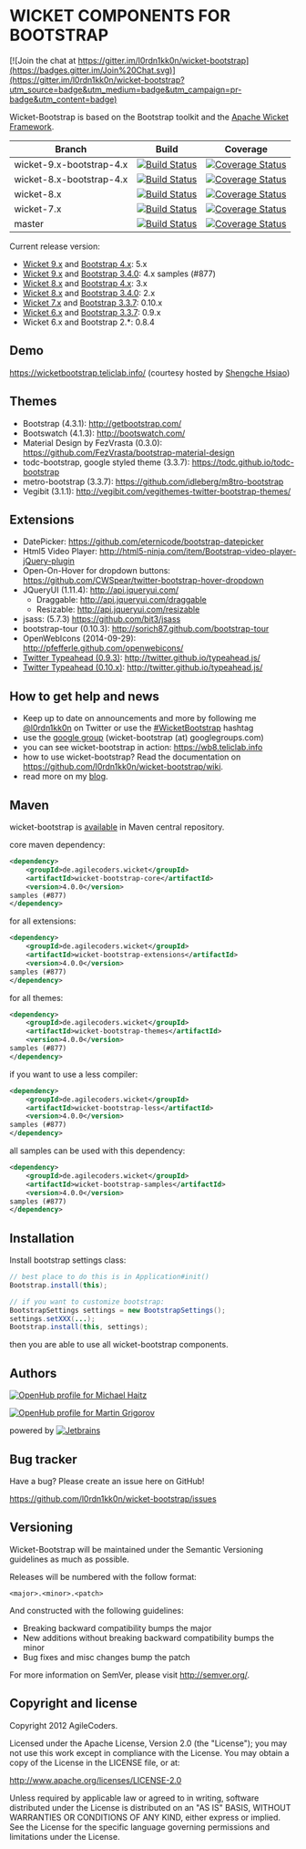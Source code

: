 WICKET COMPONENTS FOR BOOTSTRAP
=======================================

[![Join the chat at https://gitter.im/l0rdn1kk0n/wicket-bootstrap](https://badges.gitter.im/Join%20Chat.svg)](https://gitter.im/l0rdn1kk0n/wicket-bootstrap?utm_source=badge&utm_medium=badge&utm_campaign=pr-badge&utm_content=badge)

Wicket-Bootstrap is based on the Bootstrap toolkit and the [Apache Wicket Framework](https://wicket.apache.org/).

| Branch | Build | Coverage |
| ------ | ----- | -------- |
| wicket-9.x-bootstrap-4.x | [![Build Status](https://travis-ci.org/l0rdn1kk0n/wicket-bootstrap.svg?branch=wicket-9.x-bootstrap-4.x)](https://travis-ci.org/l0rdn1kk0n/wicket-bootstrap/branches) | [![Coverage Status](https://coveralls.io/repos/github/l0rdn1kk0n/wicket-bootstrap/badge.svg?branch=wicket-9.x-bootstrap-4.x)](https://coveralls.io/github/l0rdn1kk0n/wicket-bootstrap?branch=wicket-9.x-bootstrap-4.x) |
| wicket-8.x-bootstrap-4.x | [![Build Status](https://travis-ci.org/l0rdn1kk0n/wicket-bootstrap.svg?branch=wicket-8.x-bootstrap-4.x)](https://travis-ci.org/l0rdn1kk0n/wicket-bootstrap/branches) | [![Coverage Status](https://coveralls.io/repos/github/l0rdn1kk0n/wicket-bootstrap/badge.svg?branch=wicket-8.x-bootstrap-4.x)](https://coveralls.io/github/l0rdn1kk0n/wicket-bootstrap?branch=wicket-8.x-bootstrap-4.x) |
| wicket-8.x | [![Build Status](https://travis-ci.org/l0rdn1kk0n/wicket-bootstrap.svg?branch=wicket-8.x)](https://travis-ci.org/l0rdn1kk0n/wicket-bootstrap/branches) | [![Coverage Status](https://coveralls.io/repos/github/l0rdn1kk0n/wicket-bootstrap/badge.svg?branch=wicket-8.x)](https://coveralls.io/github/l0rdn1kk0n/wicket-bootstrap?branch=wicket-8.x) |
| wicket-7.x | [![Build Status](https://travis-ci.org/l0rdn1kk0n/wicket-bootstrap.svg?branch=wicket-7.x)](https://travis-ci.org/l0rdn1kk0n/wicket-bootstrap/branches) | [![Coverage Status](https://coveralls.io/repos/github/l0rdn1kk0n/wicket-bootstrap/badge.svg?branch=wicket-7.x)](https://coveralls.io/github/l0rdn1kk0n/wicket-bootstrap?branch=wicket-7.x) |
| master | [![Build Status](https://travis-ci.org/l0rdn1kk0n/wicket-bootstrap.svg?branch=master)](https://travis-ci.org/l0rdn1kk0n/wicket-bootstrap/branches) | [![Coverage Status](https://coveralls.io/repos/github/l0rdn1kk0n/wicket-bootstrap/badge.svg?branch=master)](https://coveralls.io/github/l0rdn1kk0n/wicket-bootstrap?branch=master) |

Current release version:

* [Wicket 9.x](http://wicket.apache.org/) and [Bootstrap 4.x](https://github.com/twbs/bootstrap/):  5.x
* [Wicket 9.x](http://wicket.apache.org/) and [Bootstrap 3.4.0](https://github.com/twbs/bootstrap/):  4.x
samples (#877)
* [Wicket 8.x](http://wicket.apache.org/) and [Bootstrap 4.x](https://github.com/twbs/bootstrap/):  3.x
* [Wicket 8.x](http://wicket.apache.org/) and [Bootstrap 3.4.0](https://github.com/twbs/bootstrap/):  2.x
* [Wicket 7.x](http://wicket.apache.org/) and [Bootstrap 3.3.7](https://github.com/twbs/bootstrap/):  0.10.x
* [Wicket 6.x](http://wicket.apache.org/) and [Bootstrap 3.3.7](https://github.com/twbs/bootstrap/): 0.9.x
* Wicket 6.x and Bootstrap 2.*: 0.8.4

Demo
------
https://wicketbootstrap.teliclab.info/ (courtesy hosted by [Shengche Hsiao](https://github.com/Shengche))


Themes
------

* Bootstrap (4.3.1): http://getbootstrap.com/
* Bootswatch (4.1.3): http://bootswatch.com/
* Material Design by FezVrasta (0.3.0): https://github.com/FezVrasta/bootstrap-material-design
* todc-bootstrap, google styled theme (3.3.7): https://todc.github.io/todc-bootstrap
* metro-bootstrap (3.3.7): https://github.com/idleberg/m8tro-bootstrap
* Vegibit (3.1.1): http://vegibit.com/vegithemes-twitter-bootstrap-themes/


Extensions
----------

* DatePicker: https://github.com/eternicode/bootstrap-datepicker
* Html5 Video Player: http://html5-ninja.com/item/Bootstrap-video-player-jQuery-plugin
* Open-On-Hover for dropdown buttons: https://github.com/CWSpear/twitter-bootstrap-hover-dropdown
* JQueryUI (1.11.4): http://api.jqueryui.com/
   * Draggable: http://api.jqueryui.com/draggable
   * Resizable: http://api.jqueryui.com/resizable
* jsass: (5.7.3) https://github.com/bit3/jsass
* bootstrap-tour (0.10.3): http://sorich87.github.com/bootstrap-tour
* OpenWebIcons (2014-09-29): http://pfefferle.github.com/openwebicons/
* [Twitter Typeahead (0.9.3)](https://github.com/l0rdn1kk0n/wicket-bootstrap/tree/master/bootstrap-extensions/src/main/java/de/agilecoders/wicket/extensions/markup/html/bootstrap/form/typeahead): http://twitter.github.io/typeahead.js/
* [Twitter Typeahead (0.10.x)](https://github.com/l0rdn1kk0n/wicket-bootstrap/tree/master/bootstrap-extensions/src/main/java/de/agilecoders/wicket/extensions/markup/html/bootstrap/form/typeaheadv10): http://twitter.github.io/typeahead.js/

How to get help and news
------------------------

* Keep up to date on announcements and more by following me [@l0rdn1kk0n](http://twitter.com/l0rdn1kk0n) on Twitter or use the [#WicketBootstrap](https://twitter.com/search?q=%23WicketBootstrap&src=typd) hashtag
* use the [google group](https://groups.google.com/d/forum/wicket-bootstrap) (wicket-bootstrap (at) googlegroups.com)
* you can see wicket-bootstrap in action: https://wb8.teliclab.info
* how to use wicket-bootstrap? Read the documentation on https://github.com/l0rdn1kk0n/wicket-bootstrap/wiki.
* read more on my [blog](http://blog.agilecoders.de/).

## Maven
wicket-bootstrap is [available](http://search.maven.org/#artifactdetails|de.agilecoders.wicket|wicket-bootstrap-core|0.9.5|jar) in Maven central repository.

core maven dependency:

```xml
<dependency>
    <groupId>de.agilecoders.wicket</groupId>
    <artifactId>wicket-bootstrap-core</artifactId>
    <version>4.0.0</version>
samples (#877)
</dependency>
```

for all extensions:

```xml
<dependency>
    <groupId>de.agilecoders.wicket</groupId>
    <artifactId>wicket-bootstrap-extensions</artifactId>
    <version>4.0.0</version>
samples (#877)
</dependency>
```

for all themes:

```xml
<dependency>
    <groupId>de.agilecoders.wicket</groupId>
    <artifactId>wicket-bootstrap-themes</artifactId>
    <version>4.0.0</version>
samples (#877)
</dependency>
```

if you want to use a less compiler:

```xml
<dependency>
    <groupId>de.agilecoders.wicket</groupId>
    <artifactId>wicket-bootstrap-less</artifactId>
    <version>4.0.0</version>
samples (#877)
</dependency>
```

all samples can be used with this dependency:

```xml
<dependency>
    <groupId>de.agilecoders.wicket</groupId>
    <artifactId>wicket-bootstrap-samples</artifactId>
    <version>4.0.0</version>
samples (#877)
</dependency>
```

Installation
------------
Install bootstrap settings class:

```java
// best place to do this is in Application#init()
Bootstrap.install(this);

// if you want to customize bootstrap:
BootstrapSettings settings = new BootstrapSettings();
settings.setXXX(...);
Bootstrap.install(this, settings);
```

then you are able to use all wicket-bootstrap components.

Authors
-------

[![OpenHub profile for Michael Haitz](https://www.openhub.net/accounts/l0rdn1kk0n/widgets/account_detailed.gif)](https://www.openhub.net/accounts/l0rdn1kk0n?ref=Detailed)

[![OpenHub profile for Martin Grigorov](https://www.openhub.net/accounts/mgrigorov/widgets/account_detailed.gif)](https://www.openhub.net/accounts/mgrigorov?ref=Detailed)

powered by [![Jetbrains](https://www.jetbrains.com/idea/docs/logo_intellij_idea.png)](https://www.jetbrains.com/idea)

Bug tracker
-----------

Have a bug? Please create an issue here on GitHub!

https://github.com/l0rdn1kk0n/wicket-bootstrap/issues


Versioning
----------

Wicket-Bootstrap will be maintained under the Semantic Versioning guidelines as much as possible.

Releases will be numbered with the follow format:

`<major>.<minor>.<patch>`

And constructed with the following guidelines:

* Breaking backward compatibility bumps the major
* New additions without breaking backward compatibility bumps the minor
* Bug fixes and misc changes bump the patch

For more information on SemVer, please visit http://semver.org/.


Copyright and license
---------------------

Copyright 2012 AgileCoders.

Licensed under the Apache License, Version 2.0 (the "License");
you may not use this work except in compliance with the License.
You may obtain a copy of the License in the LICENSE file, or at:

   http://www.apache.org/licenses/LICENSE-2.0

Unless required by applicable law or agreed to in writing, software
distributed under the License is distributed on an "AS IS" BASIS,
WITHOUT WARRANTIES OR CONDITIONS OF ANY KIND, either express or implied.
See the License for the specific language governing permissions and
limitations under the License.
